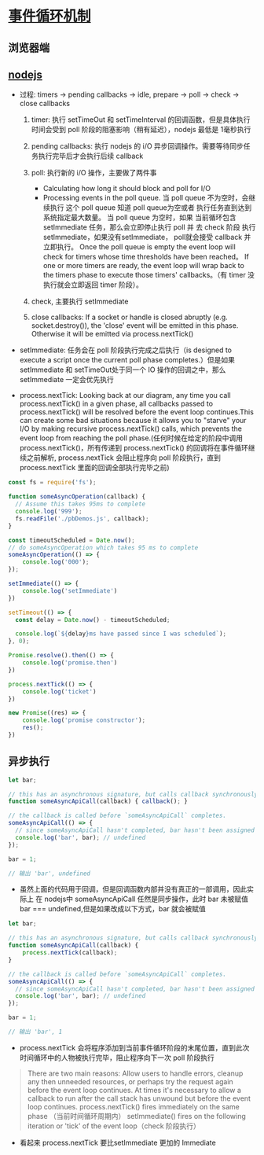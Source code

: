 # [事件循环机制](http://latentflip.com/loupe/?code=JC5vbignYnV0dG9uJywgJ2NsaWNrJywgZnVuY3Rpb24gb25DbGljaygpIHsKICAgIHNldFRpbWVvdXQoZnVuY3Rpb24gdGltZXIoKSB7CiAgICAgICAgY29uc29sZS5sb2coJ1lvdSBjbGlja2VkIHRoZSBidXR0b24hJyk7ICAgIAogICAgfSwgMjAwMCk7Cn0pOwoKY29uc29sZS5sb2coIkhpISIpOwoKc2V0VGltZW91dChmdW5jdGlvbiB0aW1lb3V0KCkgewogICAgY29uc29sZS5sb2coIkNsaWNrIHRoZSBidXR0b24hIik7Cn0sIDUwMDApOwoKY29uc29sZS5sb2coIldlbGNvbWUgdG8gbG91cGUuIik7!!!PGJ1dHRvbj5DbGljayBtZSE8L2J1dHRvbj4%3D)

## 浏览器端

## [nodejs](https://nodejs.org/en/docs/guides/event-loop-timers-and-nexttick/#setimmediate-vs-settimeout%EF%BC%89)

- 过程: timers -> pending callbacks -> idle, prepare -> poll -> check -> close callbacks

    1. timer: 执行 setTimeOut 和 setTimeInterval 的回调函数，但是具体执行时间会受到 poll 阶段的阻塞影响（稍有延迟），nodejs 最低是 1毫秒执行
    2. pending callbacks: 执行 nodejs 的 i/O 异步回调操作。需要等待同步任务执行完毕后才会执行后续 callback
    3. poll: 执行新的 i/O 操作，主要做了两件事
        - Calculating how long it should block and poll for I/O
        - Processing events in the poll queue.
        当 poll queue 不为空时，会继续执行 这个 poll queue 知道 poll queue为空或者 执行任务直到达到系统指定最大数量。
        当 poll queue 为空时，如果 当前循环包含 setImmediate 任务，那么会立即停止执行 poll 并 去 check 阶段 执行 setImmediate，如果没有setImmediate， poll就会接受 callback 并立即执行。
        Once the poll queue is empty the event loop will check for timers whose time thresholds have been reached。 If one or more timers are ready, the event loop will wrap back to the timers phase to execute those timers' callbacks。（有 timer 没执行就会立即返回 timer 阶段）。

    4. check, 主要执行 setImmediate
    5. close callbacks: If a socket or handle is closed abruptly (e.g. socket.destroy()), the 'close' event will be emitted in this phase. Otherwise it will be emitted via process.nextTick()

- setImmediate: 任务会在 poll 阶段执行完成之后执行（is designed to execute a script once the current poll phase completes.）但是如果 setImmediate 和 setTimeOut处于同一个 IO 操作的回调之中，那么 setImmediate 一定会优先执行

- process.nextTick: Looking back at our diagram, any time you call process.nextTick() in a given phase, all callbacks passed to process.nextTick() will be resolved before the event loop continues.This can create some bad situations because it allows you to "starve" your I/O by making recursive process.nextTick() calls, which prevents the event loop from reaching the poll phase.(任何时候在给定的阶段中调用 process.nextTick()，所有传递到 process.nextTick() 的回调将在事件循环继续之前解析, process.nextTick 会阻止程序向 poll 阶段执行，直到 process.nextTick 里面的回调全部执行完毕之前)

```javascript
const fs = require('fs');

function someAsyncOperation(callback) {
  // Assume this takes 95ms to complete
  console.log('999');
  fs.readFile('./pbDemos.js', callback);
}

const timeoutScheduled = Date.now();
// do someAsyncOperation which takes 95 ms to complete
someAsyncOperation(() => {
    console.log('000');
});

setImmediate(() => {
    console.log('setImmediate')
})

setTimeout(() => {
  const delay = Date.now() - timeoutScheduled;

  console.log(`${delay}ms have passed since I was scheduled`);
}, 0);

Promise.resolve().then(() => {
    console.log('promise.then')
})

process.nextTick(() => {
    console.log('ticket')
})

new Promise((res) => {
    console.log('promise constructor');
    res();
})
```

## 异步执行

```javascript
let bar;

// this has an asynchronous signature, but calls callback synchronously
function someAsyncApiCall(callback) { callback(); }

// the callback is called before `someAsyncApiCall` completes.
someAsyncApiCall(() => {
  // since someAsyncApiCall hasn't completed, bar hasn't been assigned any value
  console.log('bar', bar); // undefined
});

bar = 1;

// 输出 'bar', undefined
```

- 虽然上面的代码用于回调，但是回调函数内部并没有真正的一部调用，因此实际上 在 nodejs中 someAsyncApiCall 任然是同步操作，此时 bar 未被赋值 bar === undefined,但是如果改成以下方式，bar 就会被赋值

```javascript
let bar;

// this has an asynchronous signature, but calls callback synchronously
function someAsyncApiCall(callback) {
    process.nextTick(callback);
}

// the callback is called before `someAsyncApiCall` completes.
someAsyncApiCall(() => {
  // since someAsyncApiCall hasn't completed, bar hasn't been assigned any value
  console.log('bar', bar); // undefined
});

bar = 1;

// 输出 'bar', 1
```

- process.nextTick 会将程序添加到当前事件循环阶段的末尾位置，直到此次时间循环中的人物被执行完毕，阻止程序向下一次 poll 阶段执行

> There are two main reasons:
> Allow users to handle errors, cleanup any then unneeded resources, or perhaps try the request again before the event loop continues.
> At times it's necessary to allow a callback to run after the call stack has unwound but before the event loop continues.
> process.nextTick() fires immediately on the same phase （当前时间循环周期内）
> setImmediate() fires on the following iteration or 'tick' of the event loop（check 阶段执行）

- 看起来 process.nextTick 要比setImmediate 更加的 Immediate
